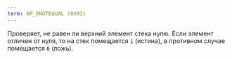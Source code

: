 ```yaml
---
term: OP_0NOTEQUAL (0X92)
---
```


Проверяет, не равен ли верхний элемент стека нулю. Если элемент отличен от нуля, то на стек помещается `1` (истина), в противном случае помещается `0` (ложь).
